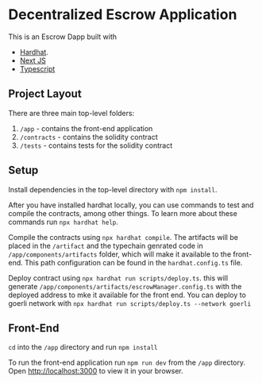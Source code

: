 # Decentralized Escrow Application

This is an Escrow Dapp built with

* [Hardhat](https://hardhat.org/).
* [Next JS](https://nextjs.org/)
* [Typescript](https://www.typescriptlang.org/)


## Project Layout

There are three main top-level folders:

1. `/app` - contains the front-end application
2. `/contracts` - contains the solidity contract
3. `/tests` - contains tests for the solidity contract

## Setup

Install dependencies in the top-level directory with `npm install`.

After you have installed hardhat locally, you can use commands to test and compile the contracts, among other things. To learn more about these commands run `npx hardhat help`.

Compile the contracts using `npx hardhat compile`. The artifacts will be placed in the `/artifact` and the typechain genrated code in `/app/components/artifacts` folder, which will make it available to the front-end. This path configuration can be found in the `hardhat.config.ts` file.

Deploy contract using `npx hardhat run scripts/deploy.ts`. this will generate `/app/components/artifacts/escrowManager.config.ts` with the deployed address to mke it available for the front end. You can deploy to goerli network with `npx hardhat run scripts/deploy.ts --network goerli`

## Front-End

`cd` into the `/app` directory and run `npm install`

To run the front-end application run `npm run dev` from the `/app` directory. Open [http://localhost:3000](http://localhost:3000) to view it in your browser.

